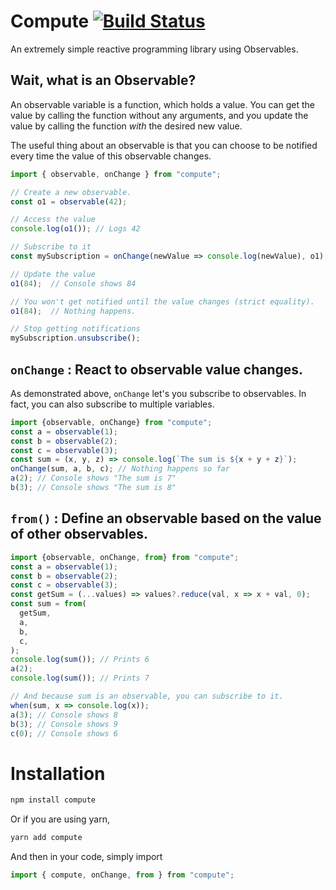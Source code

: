 # Compute [![Build Status](https://travis-ci.org/akshat1/compute.svg?branch=master)](https://travis-ci.org/akshat1/compute)
An extremely simple reactive programming library using Observables.

## Wait, what is an Observable?

An observable variable is a function, which holds a value. You can get the value by calling the function without any arguments, and you update the value by calling the function _with_ the desired new value.

The useful thing about an observable is that you can choose to be notified every time the value of this observable changes.

```js
import { observable, onChange } from "compute";

// Create a new observable.
const o1 = observable(42);

// Access the value
console.log(o1()); // Logs 42

// Subscribe to it
const mySubscription = onChange(newValue => console.log(newValue), o1);

// Update the value
o1(84);  // Console shows 84

// You won't get notified until the value changes (strict equality).
o1(84);  // Nothing happens.

// Stop getting notifications
mySubscription.unsubscribe();
```

## `onChange` : React to observable value changes.

As demonstrated above, `onChange` let's you subscribe to observables. In fact, you can also subscribe to multiple variables.

```js
import {observable, onChange} from "compute";
const a = observable(1);
const b = observable(2);
const c = observable(3);
const sum = (x, y, z) => console.log(`The sum is ${x + y + z}`);
onChange(sum, a, b, c); // Nothing happens so far
a(2); // Console shows "The sum is 7"
b(3); // Console shows "The sum is 8"
```

## `from()` : Define an observable based on the value of other observables.

```js
import {observable, onChange, from} from "compute";
const a = observable(1);
const b = observable(2);
const c = observable(3);
const getSum = (...values) => values?.reduce(val, x => x + val, 0);
const sum = from(
  getSum,
  a,
  b,
  c,
);
console.log(sum()); // Prints 6
a(2);
console.log(sum()); // Prints 7

// And because sum is an observable, you can subscribe to it.
when(sum, x => console.log(x));
a(3); // Console shows 8
b(3); // Console shows 9
c(0); // Console shows 6
```

# Installation

```sh
npm install compute
```

Or if you are using yarn,

```sh
yarn add compute
```

And then in your code, simply import

```js
import { compute, onChange, from } from "compute";
```